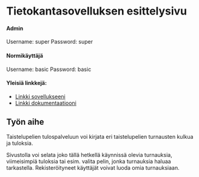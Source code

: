 # Tietokantasovelluksen esittelysivu

#### Admin
Username: super
Password: super
#### Normikäyttäjä
Username: basic
Password: basic  

#### Yleisiä linkkejä:

* [Linkki sovellukseeni](http://madamada.users.cs.helsinki.fi/tournaments/)
* [Linkki dokumentaatiooni](https://github.com/Heliozoa/Tsoha-Bootstrap/blob/master/doc/dokumentaatio.md)

## Työn aihe
Taistelupelien tulospalveluun voi kirjata eri taistelupelien turnausten kulkua ja tuloksia.

Sivustolla voi selata joko tällä hetkellä käynnissä olevia turnauksia, viimeisimpiä tuloksia tai esim. valita pelin, jonka turnauksia haluaa tarkastella. Rekisteröityneet käyttäjät voivat luoda omia turnauksiaan.
